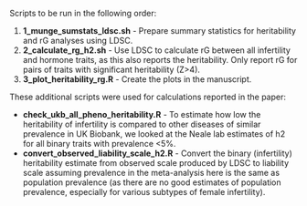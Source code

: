 Scripts to be run in the following order:

1. **1_munge_sumstats_ldsc.sh** - Prepare summary statistics for heritability and rG analyses using LDSC. 
2. **2_calculate_rg_h2.sh** - Use LDSC to calculate rG between all infertility and hormone traits, as this also reports the heritability. Only report rG for pairs of traits with significant heritability (Z>4). 
3. **3_plot_heritability_rg.R** - Create the plots in the manuscript.

These additional scripts were used for calculations reported in the paper:

- **check_ukb_all_pheno_heritability.R** - To estimate how low the heritability of infertility is compared to other diseases of similar prevalence in UK Biobank, we looked at the Neale lab estimates of h2 for all binary traits with prevalence <5%. 
- **convert_observed_liability_scale_h2.R** - Convert the binary (infertility) heritability estimate from observed scale produced by LDSC to liability scale assuming prevalence in the meta-analysis here is the same as population prevalence (as there are no good estimates of population prevalence, especially for various subtypes of female infertility).
